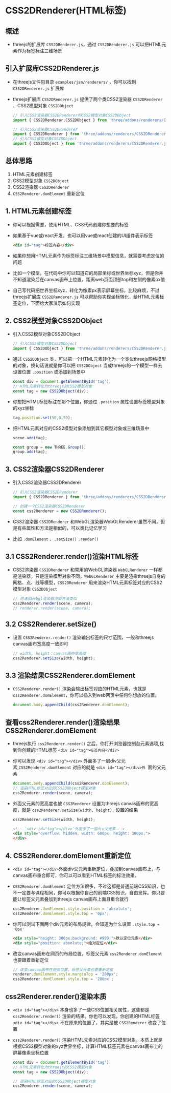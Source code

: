 # CSS2DRenderer(HTML标签)

## 概述

+ threejs的扩展库 `CSS2DRenderer.js`，通过 `CSS2DRenderer.js` 可以把HTML元素作为标签标注三维场景

## 引入扩展库CSS2DRenderer.js

+ 在threejs文件包目录 `examples/jsm/renderers/` ，你可以找到 `CSS2DRenderer.js` 扩展库

+ threejs扩展库 `CSS2DRenderer.js` 提供了两个类CSS2渲染器 `CSS2DRenderer` 、CSS2模型对象 `CSS2DObject`

  ```js
  // 引入CSS2渲染器CSS2DRenderer和CSS2模型对象CSS2DObject
  import { CSS2DRenderer,CSS2DObject } from 'three/addons/renderers/CSS2DRenderer.js';
  ```

  ```js
  // 引入CSS2渲染器CSS2DRenderer
  import { CSS2DRenderer } from 'three/addons/renderers/CSS2DRenderer.js';
  // 引入CSS2模型对象CSS2DObject
  import { CSS2DObject } from 'three/addons/renderers/CSS2DRenderer.js';
  ```

## 总体思路

1. HTML元素创建标签
2. CSS2模型对象 `CSS2DObject`
3. CSS2渲染器 `CSS2DRenderer`
4. `CSS2Renderer.domElement` 重新定位

## 1. HTML元素创建标签

+ 你可以根据需要，使用HTML、CSS代码创建你想要的标签
+ 如果基于vue或react开发，也可以用vue或react创建的UI组件表示标签

  ```html
  <div id="tag">标签内容</div>
  ```

+ 如果你想用HTML元素作为标签标注三维场景中模型信息，就需要考虑定位的问题
+ 比如一个模型，在代码中你可以知道它的局部坐标或世界坐标xyz，但是你并不知道渲染后在canvas画布上位置，距离web页面顶部top和左侧的像素px值

+ 自己写代码把世界坐标xyz，转化为像素px表示屏幕坐标，比较麻烦，不过threejs扩展库 `CSS2DRenderer.js` 可以帮助你实现坐标转化，给HTML元素标签定位，下面给大家演示如何实现

## 2. CSS2模型对象CSS2DObject

+ 引入CSS2模型对象CSS2DObject

  ```js
  // 引入CSS2模型对象CSS2DObject
  import { CSS2DObject } from 'three/addons/renderers/CSS2DRenderer.js';
  ```

+ 通过 `CSS2DObject` 类，可以把一个HTML元素转化为一个类似threejs网格模型的对象，换句话说就是你可以把 `CSS2DObject` 当成threejs的一个模型一样去设置位置 `.position` 或添加到场景中

  ```js
  const div = document.getElementById('tag');
  // HTML元素转化为threejs的CSS2模型对象
  const tag = new CSS2DObject(div);
  ```

+ 你想把HTML标签标注在那个位置，你通过 `.position` 属性设置标签模型对象的xyz坐标

  ```js
  tag.position.set(50,0,50);
  ```

+ 把HTML元素对应的CSS2模型对象添加到其它模型对象或三维场景中

  ```js
  scene.add(tag);
  ```

  ```js
  const group = new THREE.Group();
  group.add(tag);
  ```

## 3. CSS2渲染器CSS2DRenderer

+ 引入CSS2渲染器CSS2DRenderer

  ```js
  // 引入CSS2渲染器CSS2DRenderer
  import { CSS2DRenderer } from 'three/addons/renderers/CSS2DRenderer.js';
  ```

  ```js
  // 创建一个CSS2渲染器CSS2DRenderer
  const css2Renderer = new CSS2DRenderer();
  ```

+ CSS2渲染器 `CSS2DRenderer` 和WebGL渲染器WebGLRenderer虽然不同，但是有些属性和方法是相似的，可以类比记忆学习
+ 比如 `.domElement` 、`.setSize()` `.render()`

## 3.1 CSS2Renderer.render()渲染HTML标签

+ CSS2渲染器 `CSS2DRenderer` 和常用的WebGL渲染器 `WebGLRenderer` 一样都是渲染器，只是渲染模型对象不同，`WebGLRenderer` 主要是渲染threejs自身的网格、点、线等模型，`CSS2DRenderer` 用来渲染HTML元素标签对应的CSS2模型对象 `CSS2DObject`

  ```js
  // 用法和webgl渲染器渲染方法类似
  css2Renderer.render(scene, camera);
  // renderer.render(scene, camera);
  ```

## 3.2 CSS2Renderer.setSize()

+ 设置 `CSS2Renderer.render()` 渲染输出标签的尺寸范围，一般和threejs canvas画布宽高度一致即可

  ```js
  // width, height：canvas画布宽高度
  css2Renderer.setSize(width, height);
  ```

## 3.3 渲染结果CSS2Renderer.domElement

+ `CSS2Renderer.render()` 渲染会输出标签对应的HTML元素，也就是` css2Renderer.domElement`，你可以插入到web网页中任何你想放的位置。

  ```js
  document.body.appendChild(css2Renderer.domElement);
  ```

## 查看css2Renderer.render()渲染结果CSS2Renderer.domElement

+ threejs执行 `css2Renderer.render()` 之后，你打开浏览器控制台元素选项,找到你创建的HTML标签 `<div id="tag">标签内容</div>`
+ 你可以发现 `<div id="tag"></div>` 外面多了一层div父元素,`CSS2Renderer.domElement` 对应的就是 `<div id="tag"></div>外 `面的父元素

  ```js
  document.body.appendChild(css2Renderer.domElement);
  // 渲染HTML标签对应的CSS2DObject模型对象
  css2Renderer.render(scene, camera);
  ```

+ 外面父元素的宽高度也被 `CSS2Renderer` 设置为threejs canvas画布的宽高度，就是 `css2Renderer.setSize(width, height);` 设置的结果

  ```js
  css2Renderer.setSize(width, height);
  ```

  ```html
  <!-- `<div id="tag"></div>`外面多了一层div父元素 -->
  <div style="overflow: hidden; width: 600px; height: 300px;">
  </div>
  ```

## 4. CSS2Renderer.domElement重新定位

+ `<div id="tag"></div>`外面div父元素重新定位，叠加到canvas画布上，与canvas画布重合即可，你可以可以看到HTML标签的标注效果。

+ `CSS2Renderer.domElement` 定位方法很多，不过这都是普通前端CSS知识，也不一定要与课程相同，你可以根据你自己的前端CSS知识，自由发挥。你只要能让标签父元素叠加到threejs canvas画布上面且重合就行

  ```js
  css2Renderer.domElement.style.position = 'absolute';
  css2Renderer.domElement.style.top = '0px';
  ```

+ 你可以测试下面两个div元素的布局规律，会知道为什么设置 `.style.top = '0px'`

  ```html
  <div style="height: 300px;background: #999;">默认定位元素</div>
  <div style="position: absolute;">绝对定位</div>
  ```

+ 改变canvas画布在网页的布局位置，标签父元素 `css2Renderer.domElement` 也要跟着重新定位

  ```js
  // 改变canvas画布在网页位置，标签父元素也要重新定位
  renderer.domElement.style.marginTop = '200px';
  css2Renderer.domElement.style.top = '200px';
  ```

## css2Renderer.render()渲染本质

+ `<div id="tag"></div>` 本身也多了一些CSS位置相关属性，这些都是 `css2Renderer.render()` 渲染的结果。你也可以发现，你创建的HTML标签 `<div id="tag"></div>` 不在原来的位置了，其实是被 `CSS2Renderer` 改变了位置

+ `css2Renderer.render()` 渲染HTML元素对应的CSS2模型对象，本质上就是根据CSS2模型对象的xyz世界坐标，计算HTML标签元素在canvas画布上的屏幕像素坐标位置

  ```js
  const div = document.getElementById('tag');
  // HTML元素转化为threejs的CSS2模型对象
  const tag = new CSS2DObject(div);
  ```

  ```js
  // 渲染HTML标签对应的CSS2DObject模型对象
  css2Renderer.render(scene, camera);
  ```
